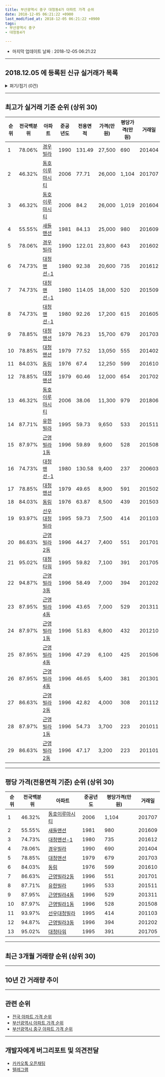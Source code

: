 ```yaml
---
title: 부산광역시 중구 대청동4가 아파트 가격 순위
date: 2018-12-05 06:21:22 +0900
last_modified_at: 2018-12-05 06:21:22 +0900
tags:
- 부산광역시 중구
- 대청동4가

---
```


* 마지막 업데이트 날짜 : 2018-12-05 06:21:22

---

## 2018.12.05 에 등록된 신규 실거래가 목록

<details>
<summary>펴기/접기 (0건)</summary>
<div markdown="1">

|아파트|전국백분위|준공년도|전용면적|가격(만원)|평당가격(만원)|거래일|
|---|---|---|---|---|---|---|
|없음|||||||


</div>
</details>

---

## 최고가 실거래 기준 순위 (상위 30)


|순위|전국백분위|아파트|준공년도|전용면적|가격(만원)|평당가격(만원)|거래일|
|---|---|---|---|---|---|---|---|
|1|78.06%|[경우빌라](https://search.naver.com/search.naver?query=%EB%B6%80%EC%82%B0%EA%B4%91%EC%97%AD%EC%8B%9C+%EC%A4%91%EA%B5%AC+%EB%8C%80%EC%B2%AD%EB%8F%994%EA%B0%80+%EA%B2%BD%EC%9A%B0%EB%B9%8C%EB%9D%BC)|1990|131.49|27,500|690|201404|
|2|46.32%|[동호이루마시티](https://search.naver.com/search.naver?query=%EB%B6%80%EC%82%B0%EA%B4%91%EC%97%AD%EC%8B%9C+%EC%A4%91%EA%B5%AC+%EB%8C%80%EC%B2%AD%EB%8F%994%EA%B0%80+%EB%8F%99%ED%98%B8%EC%9D%B4%EB%A3%A8%EB%A7%88%EC%8B%9C%ED%8B%B0)|2006|77.71|26,000|1,104|201707|
|3|46.32%|[동호이루마시티](https://search.naver.com/search.naver?query=%EB%B6%80%EC%82%B0%EA%B4%91%EC%97%AD%EC%8B%9C+%EC%A4%91%EA%B5%AC+%EB%8C%80%EC%B2%AD%EB%8F%994%EA%B0%80+%EB%8F%99%ED%98%B8%EC%9D%B4%EB%A3%A8%EB%A7%88%EC%8B%9C%ED%8B%B0)|2006|84.2|26,000|1,019|201604|
|4|55.55%|[새들맨션](https://search.naver.com/search.naver?query=%EB%B6%80%EC%82%B0%EA%B4%91%EC%97%AD%EC%8B%9C+%EC%A4%91%EA%B5%AC+%EB%8C%80%EC%B2%AD%EB%8F%994%EA%B0%80+%EC%83%88%EB%93%A4%EB%A7%A8%EC%85%98)|1981|84.13|25,000|980|201609|
|5|78.06%|[경우빌라](https://search.naver.com/search.naver?query=%EB%B6%80%EC%82%B0%EA%B4%91%EC%97%AD%EC%8B%9C+%EC%A4%91%EA%B5%AC+%EB%8C%80%EC%B2%AD%EB%8F%994%EA%B0%80+%EA%B2%BD%EC%9A%B0%EB%B9%8C%EB%9D%BC)|1990|122.01|23,800|643|201602|
|6|74.73%|[대청맨션-1](https://search.naver.com/search.naver?query=%EB%B6%80%EC%82%B0%EA%B4%91%EC%97%AD%EC%8B%9C+%EC%A4%91%EA%B5%AC+%EB%8C%80%EC%B2%AD%EB%8F%994%EA%B0%80+%EB%8C%80%EC%B2%AD%EB%A7%A8%EC%85%98-1)|1980|92.38|20,600|735|201612|
|7|74.73%|[대청맨션-1](https://search.naver.com/search.naver?query=%EB%B6%80%EC%82%B0%EA%B4%91%EC%97%AD%EC%8B%9C+%EC%A4%91%EA%B5%AC+%EB%8C%80%EC%B2%AD%EB%8F%994%EA%B0%80+%EB%8C%80%EC%B2%AD%EB%A7%A8%EC%85%98-1)|1980|114.05|18,000|520|201509|
|8|74.73%|[대청맨션-1](https://search.naver.com/search.naver?query=%EB%B6%80%EC%82%B0%EA%B4%91%EC%97%AD%EC%8B%9C+%EC%A4%91%EA%B5%AC+%EB%8C%80%EC%B2%AD%EB%8F%994%EA%B0%80+%EB%8C%80%EC%B2%AD%EB%A7%A8%EC%85%98-1)|1980|92.26|17,200|615|201605|
|9|78.85%|[대청맨션](https://search.naver.com/search.naver?query=%EB%B6%80%EC%82%B0%EA%B4%91%EC%97%AD%EC%8B%9C+%EC%A4%91%EA%B5%AC+%EB%8C%80%EC%B2%AD%EB%8F%994%EA%B0%80+%EB%8C%80%EC%B2%AD%EB%A7%A8%EC%85%98)|1979|76.23|15,700|679|201703|
|10|78.85%|[대청맨션](https://search.naver.com/search.naver?query=%EB%B6%80%EC%82%B0%EA%B4%91%EC%97%AD%EC%8B%9C+%EC%A4%91%EA%B5%AC+%EB%8C%80%EC%B2%AD%EB%8F%994%EA%B0%80+%EB%8C%80%EC%B2%AD%EB%A7%A8%EC%85%98)|1979|77.52|13,050|555|201402|
|11|84.03%|[동림](https://search.naver.com/search.naver?query=%EB%B6%80%EC%82%B0%EA%B4%91%EC%97%AD%EC%8B%9C+%EC%A4%91%EA%B5%AC+%EB%8C%80%EC%B2%AD%EB%8F%994%EA%B0%80+%EB%8F%99%EB%A6%BC)|1976|67.4|12,250|599|201610|
|12|78.85%|[대청맨션](https://search.naver.com/search.naver?query=%EB%B6%80%EC%82%B0%EA%B4%91%EC%97%AD%EC%8B%9C+%EC%A4%91%EA%B5%AC+%EB%8C%80%EC%B2%AD%EB%8F%994%EA%B0%80+%EB%8C%80%EC%B2%AD%EB%A7%A8%EC%85%98)|1979|60.46|12,000|654|201702|
|13|46.32%|[동호이루마시티](https://search.naver.com/search.naver?query=%EB%B6%80%EC%82%B0%EA%B4%91%EC%97%AD%EC%8B%9C+%EC%A4%91%EA%B5%AC+%EB%8C%80%EC%B2%AD%EB%8F%994%EA%B0%80+%EB%8F%99%ED%98%B8%EC%9D%B4%EB%A3%A8%EB%A7%88%EC%8B%9C%ED%8B%B0)|2006|38.06|11,300|979|201806|
|14|87.71%|[유한빌라](https://search.naver.com/search.naver?query=%EB%B6%80%EC%82%B0%EA%B4%91%EC%97%AD%EC%8B%9C+%EC%A4%91%EA%B5%AC+%EB%8C%80%EC%B2%AD%EB%8F%994%EA%B0%80+%EC%9C%A0%ED%95%9C%EB%B9%8C%EB%9D%BC)|1995|59.73|9,650|533|201511|
|15|87.97%|[근영빌라1동](https://search.naver.com/search.naver?query=%EB%B6%80%EC%82%B0%EA%B4%91%EC%97%AD%EC%8B%9C+%EC%A4%91%EA%B5%AC+%EB%8C%80%EC%B2%AD%EB%8F%994%EA%B0%80+%EA%B7%BC%EC%98%81%EB%B9%8C%EB%9D%BC1%EB%8F%99)|1996|59.89|9,600|528|201508|
|16|74.73%|[대청맨션-1](https://search.naver.com/search.naver?query=%EB%B6%80%EC%82%B0%EA%B4%91%EC%97%AD%EC%8B%9C+%EC%A4%91%EA%B5%AC+%EB%8C%80%EC%B2%AD%EB%8F%994%EA%B0%80+%EB%8C%80%EC%B2%AD%EB%A7%A8%EC%85%98-1)|1980|130.58|9,400|237|200603|
|17|78.85%|[대청맨션](https://search.naver.com/search.naver?query=%EB%B6%80%EC%82%B0%EA%B4%91%EC%97%AD%EC%8B%9C+%EC%A4%91%EA%B5%AC+%EB%8C%80%EC%B2%AD%EB%8F%994%EA%B0%80+%EB%8C%80%EC%B2%AD%EB%A7%A8%EC%85%98)|1979|49.65|8,900|591|201502|
|18|84.03%|[동림](https://search.naver.com/search.naver?query=%EB%B6%80%EC%82%B0%EA%B4%91%EC%97%AD%EC%8B%9C+%EC%A4%91%EA%B5%AC+%EB%8C%80%EC%B2%AD%EB%8F%994%EA%B0%80+%EB%8F%99%EB%A6%BC)|1976|63.87|8,500|439|201503|
|19|93.97%|[선우대청빌라](https://search.naver.com/search.naver?query=%EB%B6%80%EC%82%B0%EA%B4%91%EC%97%AD%EC%8B%9C+%EC%A4%91%EA%B5%AC+%EB%8C%80%EC%B2%AD%EB%8F%994%EA%B0%80+%EC%84%A0%EC%9A%B0%EB%8C%80%EC%B2%AD%EB%B9%8C%EB%9D%BC)|1995|59.73|7,500|414|201103|
|20|86.63%|[근영빌라2동](https://search.naver.com/search.naver?query=%EB%B6%80%EC%82%B0%EA%B4%91%EC%97%AD%EC%8B%9C+%EC%A4%91%EA%B5%AC+%EB%8C%80%EC%B2%AD%EB%8F%994%EA%B0%80+%EA%B7%BC%EC%98%81%EB%B9%8C%EB%9D%BC2%EB%8F%99)|1996|44.27|7,400|551|201701|
|21|95.02%|[대청타워](https://search.naver.com/search.naver?query=%EB%B6%80%EC%82%B0%EA%B4%91%EC%97%AD%EC%8B%9C+%EC%A4%91%EA%B5%AC+%EB%8C%80%EC%B2%AD%EB%8F%994%EA%B0%80+%EB%8C%80%EC%B2%AD%ED%83%80%EC%9B%8C)|1995|59.82|7,100|391|201705|
|22|94.87%|[근영빌라3동](https://search.naver.com/search.naver?query=%EB%B6%80%EC%82%B0%EA%B4%91%EC%97%AD%EC%8B%9C+%EC%A4%91%EA%B5%AC+%EB%8C%80%EC%B2%AD%EB%8F%994%EA%B0%80+%EA%B7%BC%EC%98%81%EB%B9%8C%EB%9D%BC3%EB%8F%99)|1996|58.49|7,000|394|201202|
|23|87.95%|[근영빌라4동](https://search.naver.com/search.naver?query=%EB%B6%80%EC%82%B0%EA%B4%91%EC%97%AD%EC%8B%9C+%EC%A4%91%EA%B5%AC+%EB%8C%80%EC%B2%AD%EB%8F%994%EA%B0%80+%EA%B7%BC%EC%98%81%EB%B9%8C%EB%9D%BC4%EB%8F%99)|1996|43.65|7,000|529|201311|
|24|87.97%|[근영빌라1동](https://search.naver.com/search.naver?query=%EB%B6%80%EC%82%B0%EA%B4%91%EC%97%AD%EC%8B%9C+%EC%A4%91%EA%B5%AC+%EB%8C%80%EC%B2%AD%EB%8F%994%EA%B0%80+%EA%B7%BC%EC%98%81%EB%B9%8C%EB%9D%BC1%EB%8F%99)|1996|51.83|6,800|432|201210|
|25|87.95%|[근영빌라4동](https://search.naver.com/search.naver?query=%EB%B6%80%EC%82%B0%EA%B4%91%EC%97%AD%EC%8B%9C+%EC%A4%91%EA%B5%AC+%EB%8C%80%EC%B2%AD%EB%8F%994%EA%B0%80+%EA%B7%BC%EC%98%81%EB%B9%8C%EB%9D%BC4%EB%8F%99)|1996|47.29|6,100|425|201506|
|26|87.95%|[근영빌라4동](https://search.naver.com/search.naver?query=%EB%B6%80%EC%82%B0%EA%B4%91%EC%97%AD%EC%8B%9C+%EC%A4%91%EA%B5%AC+%EB%8C%80%EC%B2%AD%EB%8F%994%EA%B0%80+%EA%B7%BC%EC%98%81%EB%B9%8C%EB%9D%BC4%EB%8F%99)|1996|46.65|5,400|381|201301|
|27|86.63%|[근영빌라2동](https://search.naver.com/search.naver?query=%EB%B6%80%EC%82%B0%EA%B4%91%EC%97%AD%EC%8B%9C+%EC%A4%91%EA%B5%AC+%EB%8C%80%EC%B2%AD%EB%8F%994%EA%B0%80+%EA%B7%BC%EC%98%81%EB%B9%8C%EB%9D%BC2%EB%8F%99)|1996|42.82|4,000|308|201112|
|28|87.97%|[근영빌라1동](https://search.naver.com/search.naver?query=%EB%B6%80%EC%82%B0%EA%B4%91%EC%97%AD%EC%8B%9C+%EC%A4%91%EA%B5%AC+%EB%8C%80%EC%B2%AD%EB%8F%994%EA%B0%80+%EA%B7%BC%EC%98%81%EB%B9%8C%EB%9D%BC1%EB%8F%99)|1996|54.73|3,700|223|201011|
|29|86.63%|[근영빌라2동](https://search.naver.com/search.naver?query=%EB%B6%80%EC%82%B0%EA%B4%91%EC%97%AD%EC%8B%9C+%EC%A4%91%EA%B5%AC+%EB%8C%80%EC%B2%AD%EB%8F%994%EA%B0%80+%EA%B7%BC%EC%98%81%EB%B9%8C%EB%9D%BC2%EB%8F%99)|1996|47.17|3,200|223|201101|


---

## 평당 가격(전용면적 기준) 순위 (상위 30)


|순위|전국백분위|아파트|준공년도|평당가격(만원)|거래일|
|---|---|---|---|---|---|
|1|46.32%|[동호이루마시티](https://search.naver.com/search.naver?query=%EB%B6%80%EC%82%B0%EA%B4%91%EC%97%AD%EC%8B%9C+%EC%A4%91%EA%B5%AC+%EB%8C%80%EC%B2%AD%EB%8F%994%EA%B0%80+%EB%8F%99%ED%98%B8%EC%9D%B4%EB%A3%A8%EB%A7%88%EC%8B%9C%ED%8B%B0)|2006|1,104|201707|
|2|55.55%|[새들맨션](https://search.naver.com/search.naver?query=%EB%B6%80%EC%82%B0%EA%B4%91%EC%97%AD%EC%8B%9C+%EC%A4%91%EA%B5%AC+%EB%8C%80%EC%B2%AD%EB%8F%994%EA%B0%80+%EC%83%88%EB%93%A4%EB%A7%A8%EC%85%98)|1981|980|201609|
|3|74.73%|[대청맨션-1](https://search.naver.com/search.naver?query=%EB%B6%80%EC%82%B0%EA%B4%91%EC%97%AD%EC%8B%9C+%EC%A4%91%EA%B5%AC+%EB%8C%80%EC%B2%AD%EB%8F%994%EA%B0%80+%EB%8C%80%EC%B2%AD%EB%A7%A8%EC%85%98-1)|1980|735|201612|
|4|78.06%|[경우빌라](https://search.naver.com/search.naver?query=%EB%B6%80%EC%82%B0%EA%B4%91%EC%97%AD%EC%8B%9C+%EC%A4%91%EA%B5%AC+%EB%8C%80%EC%B2%AD%EB%8F%994%EA%B0%80+%EA%B2%BD%EC%9A%B0%EB%B9%8C%EB%9D%BC)|1990|690|201404|
|5|78.85%|[대청맨션](https://search.naver.com/search.naver?query=%EB%B6%80%EC%82%B0%EA%B4%91%EC%97%AD%EC%8B%9C+%EC%A4%91%EA%B5%AC+%EB%8C%80%EC%B2%AD%EB%8F%994%EA%B0%80+%EB%8C%80%EC%B2%AD%EB%A7%A8%EC%85%98)|1979|679|201703|
|6|84.03%|[동림](https://search.naver.com/search.naver?query=%EB%B6%80%EC%82%B0%EA%B4%91%EC%97%AD%EC%8B%9C+%EC%A4%91%EA%B5%AC+%EB%8C%80%EC%B2%AD%EB%8F%994%EA%B0%80+%EB%8F%99%EB%A6%BC)|1976|599|201610|
|7|86.63%|[근영빌라2동](https://search.naver.com/search.naver?query=%EB%B6%80%EC%82%B0%EA%B4%91%EC%97%AD%EC%8B%9C+%EC%A4%91%EA%B5%AC+%EB%8C%80%EC%B2%AD%EB%8F%994%EA%B0%80+%EA%B7%BC%EC%98%81%EB%B9%8C%EB%9D%BC2%EB%8F%99)|1996|551|201701|
|8|87.71%|[유한빌라](https://search.naver.com/search.naver?query=%EB%B6%80%EC%82%B0%EA%B4%91%EC%97%AD%EC%8B%9C+%EC%A4%91%EA%B5%AC+%EB%8C%80%EC%B2%AD%EB%8F%994%EA%B0%80+%EC%9C%A0%ED%95%9C%EB%B9%8C%EB%9D%BC)|1995|533|201511|
|9|87.95%|[근영빌라4동](https://search.naver.com/search.naver?query=%EB%B6%80%EC%82%B0%EA%B4%91%EC%97%AD%EC%8B%9C+%EC%A4%91%EA%B5%AC+%EB%8C%80%EC%B2%AD%EB%8F%994%EA%B0%80+%EA%B7%BC%EC%98%81%EB%B9%8C%EB%9D%BC4%EB%8F%99)|1996|529|201311|
|10|87.97%|[근영빌라1동](https://search.naver.com/search.naver?query=%EB%B6%80%EC%82%B0%EA%B4%91%EC%97%AD%EC%8B%9C+%EC%A4%91%EA%B5%AC+%EB%8C%80%EC%B2%AD%EB%8F%994%EA%B0%80+%EA%B7%BC%EC%98%81%EB%B9%8C%EB%9D%BC1%EB%8F%99)|1996|528|201508|
|11|93.97%|[선우대청빌라](https://search.naver.com/search.naver?query=%EB%B6%80%EC%82%B0%EA%B4%91%EC%97%AD%EC%8B%9C+%EC%A4%91%EA%B5%AC+%EB%8C%80%EC%B2%AD%EB%8F%994%EA%B0%80+%EC%84%A0%EC%9A%B0%EB%8C%80%EC%B2%AD%EB%B9%8C%EB%9D%BC)|1995|414|201103|
|12|94.87%|[근영빌라3동](https://search.naver.com/search.naver?query=%EB%B6%80%EC%82%B0%EA%B4%91%EC%97%AD%EC%8B%9C+%EC%A4%91%EA%B5%AC+%EB%8C%80%EC%B2%AD%EB%8F%994%EA%B0%80+%EA%B7%BC%EC%98%81%EB%B9%8C%EB%9D%BC3%EB%8F%99)|1996|394|201202|
|13|95.02%|[대청타워](https://search.naver.com/search.naver?query=%EB%B6%80%EC%82%B0%EA%B4%91%EC%97%AD%EC%8B%9C+%EC%A4%91%EA%B5%AC+%EB%8C%80%EC%B2%AD%EB%8F%994%EA%B0%80+%EB%8C%80%EC%B2%AD%ED%83%80%EC%9B%8C)|1995|391|201705|


---

## 최근 3개월 거래량 순위 (상위 30)


<div style="width:100%;">
    <canvas id="deal_count_ranking" height="250"></canvas>
</div>


<script>
new Chart(document.getElementById("deal_count_ranking"), {
    type: 'horizontalBar',
    data: {
        labels: ['새들맨션'],
        datasets: [{
            label: '실거래 수',
            data: [1],
            borderColor: "rgba(255, 0, 128, 1)",
            backgroundColor: "rgba(255, 0, 128, 0.5)",
            fill: false,
        }]
    },
    options: {
        responsive: true,
        title: {
            display: true,
            text: '최근 3개월 거래량 순위'
        },
        tooltips: {
            mode: 'index',
            intersect: false,
            callbacks: {
                title: function(tooltipItems, data) {
                    return "실거래 수:";
                },
                label: function(tooltipItem, data) {
                    return data.labels[tooltipItem.index] + ": " + tooltipItem.xLabel;
                }
            }
        },
        hover: {
            mode: 'nearest',
            intersect: true
        },
        scales: {
            xAxes: [{
                display: true,
                scaleLabel: {
                    display: true,
                    labelString: '실거래 수'
                },
                ticks: {
                    suggestedMin: 0,
                }
            }],
            yAxes: [{
                display: true,
                ticks: {
                    autoSkip: false,
                    callback: function(value, index, values) {
                        if (value.length > 15)
                            return value.substr(0, 13) + "...";
                        else
                            return value;
                    }
                },
                scaleLabel: {
                    display: false,
                }
            }]
        }
    }
});

</script>


---

## 10년 간 거래량 추이


<div style="width:100%;">
    <canvas id="deal_progress" height="250"></canvas>
</div>

<script>
new Chart(document.getElementById("deal_progress"), {
    type: 'line',
    data: {
        labels: ['200812','200901','200902','200903','200904','200905','200906','200907','200908','200909','200910','200911','200912','201001','201002','201003','201004','201005','201006','201007','201008','201009','201010','201011','201012','201101','201102','201103','201104','201105','201106','201107','201108','201109','201110','201111','201112','201201','201202','201203','201204','201205','201206','201207','201208','201209','201210','201211','201212','201301','201302','201303','201304','201305','201306','201307','201308','201309','201310','201311','201312','201401','201402','201403','201404','201405','201406','201407','201408','201409','201410','201411','201412','201501','201502','201503','201504','201505','201506','201507','201508','201509','201510','201511','201512','201601','201602','201603','201604','201605','201606','201607','201608','201609','201610','201611','201612','201701','201702','201703','201704','201705','201706','201707','201708','201709','201710','201711','201712','201801','201802','201803','201804','201805','201806','201807','201808','201809','201810','201811','201812'],
        datasets: [{
            label: '실거래 수',
            pointRadius: 1,
            data: [1, 2, 2, 1, 0, 0, 2, 0, 2, 0, 4, 2, 7, 1, 5, 1, 3, 3, 2, 2, 0, 3, 0, 2, 0, 1, 0, 2, 2, 3, 2, 2, 2, 2, 0, 2, 2, 0, 2, 2, 1, 0, 2, 4, 1, 1, 4, 2, 3, 3, 0, 1, 1, 2, 1, 0, 0, 0, 0, 1, 2, 0, 2, 0, 1, 2, 2, 1, 1, 1, 2, 4, 0, 0, 1, 1, 0, 1, 2, 0, 2, 2, 1, 2, 0, 1, 1, 0, 2, 3, 2, 2, 0, 1, 1, 1, 1, 2, 3, 3, 0, 1, 1, 2, 1, 0, 0, 0, 0, 0, 1, 1, 1, 2, 2, 1, 2, 1, 0, 1, 0],
            borderColor: "rgba(255, 201, 14, 1)",
            backgroundColor: "rgba(255, 201, 14, 0.5)",
            fill: true,
        }]
    },
    options: {
        responsive: true,
        title: {
            display: true,
            text: '10년간 거래량 추이'
        },
        tooltips: {
            mode: 'index',
            intersect: false,
        },
        hover: {
            mode: 'nearest',
            intersect: true
        },
        scales: {
            xAxes: [{
                display: true,
                scaleLabel: {
                    display: true,
                    labelString: '년/월'
                }
            }],
            yAxes: [{
                display: true,
                ticks: {
                    suggestedMin: 0,
                },
                scaleLabel: {
                    display: true,
                    labelString: '실거래 수'
                }
            }]
        }
    }
});

</script>


---

## 관련 순위

- [전국 아파트 가격 순위](https://inasie.github.io/apt-ranking/전국)
- [부산광역시 아파트 가격 순위](https://inasie.github.io/apt-ranking/부산광역시)
- [부산광역시 중구 아파트 가격 순위](https://inasie.github.io/apt-ranking/부산광역시-중구)


---

## 개발자에게 버그리포트 및 의견전달

- [카카오톡 오픈채팅](https://open.kakao.com/o/gLJUAP4)
- [텔레그램](https://t.me/inasie)

